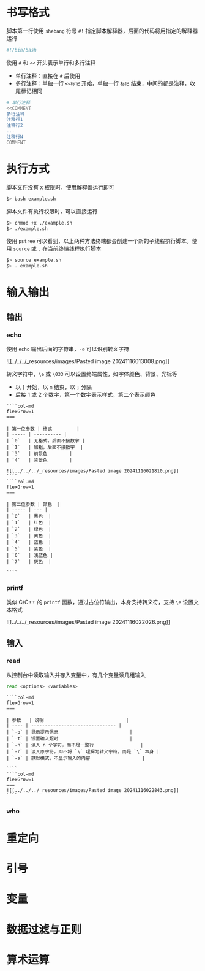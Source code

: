 # 书写格式

脚本第一行使用 `shebang` 符号 `#!` 指定脚本解释器，后面的代码将用指定的解释器运行

```bash
#!/bin/bash
```

使用 `#` 和 `<<` 开头表示单行和多行注释
- 单行注释：直接在 `#` 后使用
- 多行注释：单独一行 `<<标记` 开始，单独一行 `标记` 结束，中间的都是注释，收尾标记相同

```bash
# 单行注释
<<COMMENT
多行注释
注释行1
注释行2
...
注释行N
COMMENT
```
# 执行方式

脚本文件没有 x 权限时，使用解释器运行即可

```bash
$> bash example.sh
```

脚本文件有执行权限时，可以直接运行

```bash
$> chmod +x ./example.sh
$> ./example.sh
```

使用 `pstree` 可以看到，以上两种方法终端都会创建一个新的子线程执行脚本。使用 `source` 或 `.` 在当前终端线程执行脚本

```bash
$> source example.sh
$> . example.sh
```
# 输入输出

## 输出

### echo

使用 `echo` 输出后面的字符串，`-e` 可以识别转义字符

![[../../../_resources/images/Pasted image 20241116013008.png]]

转义字符中，`\e` 或 `\033` 可以设置终端属性，如字体颜色、背景、光标等
- 以 `[` 开始，以 `m` 结束，以 `;` 分隔
- 后接 1 或 2 个数字，第一个数字表示样式，第二个表示颜色

`````col
````col-md
flexGrow=1
===

| 第一位参数 | 格式         |
| ----- | ---------- |
| `0`   | 无格式，后面不接数字 |
| `1`   | 加粗，后面不接数字  |
| `3`   | 前景色        |
| `4`   | 背景色        |

![[../../../_resources/images/Pasted image 20241116021810.png]]
````
````col-md
flexGrow=1
===

| 第二位参数 | 颜色  |
| ----- | --- |
| `0`   | 黑色  |
| `1`   | 红色  |
| `2`   | 绿色  |
| `3`   | 黄色  |
| `4`   | 蓝色  |
| `5`   | 紫色  |
| `6`   | 浅蓝色 |
| `7`   | 灰色  |

````
`````
### printf

类似 C/C++ 的 `printf` 函数，通过占位符输出，本身支持转义符，支持 `\e` 设置文本格式

![[../../../_resources/images/Pasted image 20241116022026.png]]
## 输入

### read

从控制台中读取输入并存入变量中，有几个变量读几组输入

```bash
read <options> <variables>
```


`````col
````col-md
flexGrow=1
===

| 参数   | 说明                              |
| ---- | ------------------------------- |
| `-p` | 显示提示信息                          |
| `-t` | 设置输入超时                          |
| `-n` | 读入 n 个字符，而不是一整行                 |
| `-r` | 读入原字符，即不将 `\` 理解为转义字符，而是 `\` 本身 |
| `-s` | 静默模式，不显示输入的内容                   |

````
````col-md
flexGrow=1
===
![[../../../_resources/images/Pasted image 20241116022843.png]]
````
`````
### who


# 重定向
# 引号
# 变量
# 数据过滤与正则
# 算术运算